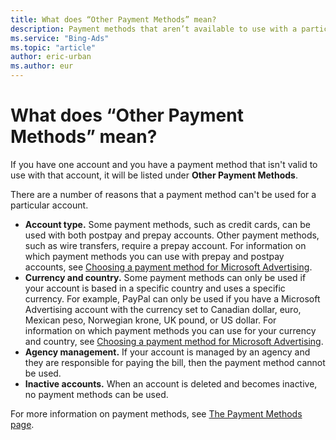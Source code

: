 ```yaml
---
title: What does “Other Payment Methods” mean?
description: Payment methods that aren’t available to use with a particular account are listed as "Other Payment Methods." There are a number of reasons that your payment method might not be valid for the account, including account type and currency.
ms.service: "Bing-Ads"
ms.topic: "article"
author: eric-urban
ms.author: eur
---
```


# What does “Other Payment Methods” mean?

If you have one account and you have a payment method that isn't valid to use with that account, it will be listed under **Other Payment Methods**.

There are a number of reasons that a payment method can't be used for a particular account.

- **Account type.**  Some payment methods, such as credit cards, can be used with both postpay and prepay accounts.      Other payment methods, such as wire transfers, require a prepay account. For information on which payment methods you can use with prepay and postpay      accounts, see [Choosing a payment method for Microsoft Advertising](./hlp_BA_CONC_PaymentMethodsV2.md).
- **Currency and country.**  Some payment methods can only be used if your account is based in a specific country and uses a specific currency.      For example, PayPal can only be used if you have a Microsoft Advertising account with the currency set to Canadian dollar, euro, Mexican peso, Norwegian krone, UK pound, or US dollar. For information on which payment methods you can use for your currency and country, see [Choosing a payment method for Microsoft Advertising](./hlp_BA_CONC_PaymentMethodsV2.md).
- **Agency management.**  If your account is managed by an agency and they are responsible for paying the bill,       then the payment method cannot be used.
- **Inactive accounts.**  When an account is deleted and becomes inactive, no payment methods can be used.

For more information on payment methods, see [The Payment Methods page](./hlp_BA_CONC_AvailablePaymentMethods.md).


